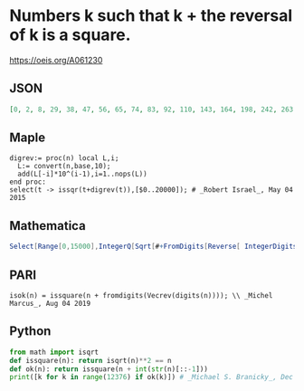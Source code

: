 # Numbers k such that k \+ the reversal of k is a square\.
https://oeis.org/A061230
## JSON
```JSON
[0, 2, 8, 29, 38, 47, 56, 65, 74, 83, 92, 110, 143, 164, 198, 242, 263, 297, 341, 362, 396, 440, 461, 495, 560, 594, 693, 792, 891, 990, 10100, 10148, 10340, 10395, 10403, 10683, 10908, 10980, 11138, 11330, 11385, 11673, 11970, 12128, 12320, 12375]
```
## Maple
```Maple
digrev:= proc(n) local L,i;
  L:= convert(n,base,10);
  add(L[-i]*10^(i-1),i=1..nops(L))
end proc:
select(t -> issqr(t+digrev(t)),[$0..20000]); # _Robert Israel_, May 04 2015
```
## Mathematica
```Mathematica
Select[Range[0,15000],IntegerQ[Sqrt[#+FromDigits[Reverse[ IntegerDigits[#]]]]]&]  (* _Harvey P. Dale_, Apr 18 2011 *)
```
## PARI
```PARI
isok(n) = issquare(n + fromdigits(Vecrev(digits(n)))); \\ _Michel Marcus_, Aug 04 2019
```
## Python
```Python
from math import isqrt
def issquare(n): return isqrt(n)**2 == n
def ok(n): return issquare(n + int(str(n)[::-1]))
print([k for k in range(12376) if ok(k)]) # _Michael S. Branicky_, Dec 09 2022
```
